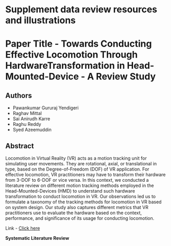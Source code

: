 # Supplement data review resources and illustrations
# Paper Title - Towards Conducting Effective Locomotion Through HardwareTransformation in Head-Mounted-Device - A Review Study



## Authors

- Pawankumar Gururaj Yendigeri
- Raghav Mittal
- Sai Anirudh Karre
- Raghu Reddy
- Syed Azeemuddin

## Abstract
Locomotion in Virtual Reality (VR) acts as a motion tracking unit for simulating user movements. They are rotational, axial, or translational in type, based on the Degree-of-Freedom (DOF) of VR application. For effective locomotion, VR practitioners may have to transform their hardware from 3-DOF to 6-DOF or vice versa. In this context, we conducted a literature review on different motion tracking methods employed in the Head-Mounted-Devices (HMD) to understand such hardware transformation to conduct locomotion in VR. Our observations led us to formulate a taxonomy of the tracking methods for locomotion in VR based on system design. Our study also captures different metrics that VR practitioners use to evaluate the hardware based on the context, performance, and significance of its usage for conducting locomotion.

Link - [Click here]

**Systematic Literature Review**

[//]: # (These are reference links used in the body of this note and get stripped out when the markdown processor does its job. There is no need to format nicely because it shouldn't be seen. Thanks SO - http://stackoverflow.com/questions/4823468/store-comments-in-markdown-syntax)

   [Click here]: <https://locomotionhmd.github.io/slr/index.html>
 
